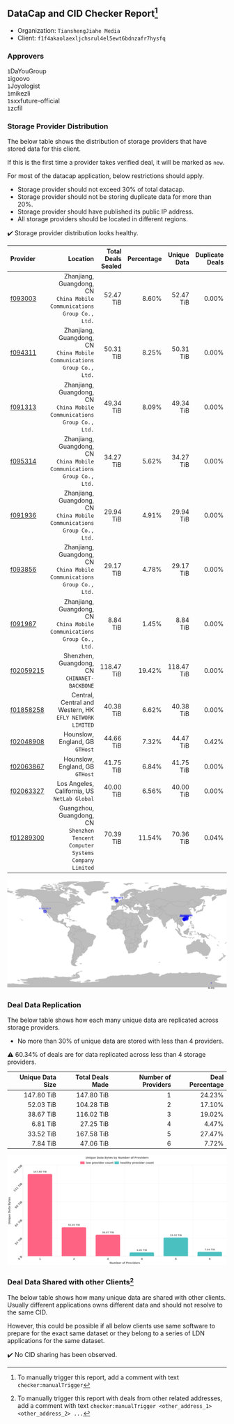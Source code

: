 ## DataCap and CID Checker Report[^1]
 - Organization: `TianshengJiahe Media`
 - Client: `f1f4akaolaexljchsrul4el5ewt6bdnzafr7hysfq`
### Approvers
`1`DaYouGroup<br/>`1`igoovo<br/>`1`Joyologist<br/>`1`mikezli<br/>`1`sxxfuture-official<br/>`1`zcfil

### Storage Provider Distribution
The below table shows the distribution of storage providers that have stored data for this client.

If this is the first time a provider takes verified deal, it will be marked as `new`.

For most of the datacap application, below restrictions should apply.
 - Storage provider should not exceed 30% of total datacap.
 - Storage provider should not be storing duplicate data for more than 20%.
 - Storage provider should have published its public IP address.
 - All storage providers should be located in different regions.

✔️ Storage provider distribution looks healthy.

| Provider                                              |                                                                         Location | Total Deals Sealed | Percentage | Unique Data | Duplicate Deals |
| :---------------------------------------------------- | -------------------------------------------------------------------------------: | -----------------: | ---------: | ----------: | --------------: |
| [f093003](https://filfox.info/en/address/f093003)     |       Zhanjiang, Guangdong, CN<br/>`China Mobile Communications Group Co., Ltd.` |          52.47 TiB |      8.60% |   52.47 TiB |           0.00% |
| [f094311](https://filfox.info/en/address/f094311)     |       Zhanjiang, Guangdong, CN<br/>`China Mobile Communications Group Co., Ltd.` |          50.31 TiB |      8.25% |   50.31 TiB |           0.00% |
| [f091313](https://filfox.info/en/address/f091313)     |       Zhanjiang, Guangdong, CN<br/>`China Mobile Communications Group Co., Ltd.` |          49.34 TiB |      8.09% |   49.34 TiB |           0.00% |
| [f095314](https://filfox.info/en/address/f095314)     |       Zhanjiang, Guangdong, CN<br/>`China Mobile Communications Group Co., Ltd.` |          34.27 TiB |      5.62% |   34.27 TiB |           0.00% |
| [f091936](https://filfox.info/en/address/f091936)     |       Zhanjiang, Guangdong, CN<br/>`China Mobile Communications Group Co., Ltd.` |          29.94 TiB |      4.91% |   29.94 TiB |           0.00% |
| [f093856](https://filfox.info/en/address/f093856)     |       Zhanjiang, Guangdong, CN<br/>`China Mobile Communications Group Co., Ltd.` |          29.17 TiB |      4.78% |   29.17 TiB |           0.00% |
| [f091987](https://filfox.info/en/address/f091987)     |       Zhanjiang, Guangdong, CN<br/>`China Mobile Communications Group Co., Ltd.` |           8.84 TiB |      1.45% |    8.84 TiB |           0.00% |
| [f02059215](https://filfox.info/en/address/f02059215) |                                  Shenzhen, Guangdong, CN<br/>`CHINANET-BACKBONE` |         118.47 TiB |     19.42% |  118.47 TiB |           0.00% |
| [f01858258](https://filfox.info/en/address/f01858258) |                      Central, Central and Western, HK<br/>`EFLY NETWORK LIMITED` |          40.38 TiB |      6.62% |   40.38 TiB |           0.00% |
| [f02048908](https://filfox.info/en/address/f02048908) |                                               Hounslow, England, GB<br/>`GTHost` |          44.66 TiB |      7.32% |   44.47 TiB |           0.42% |
| [f02063867](https://filfox.info/en/address/f02063867) |                                               Hounslow, England, GB<br/>`GTHost` |          41.75 TiB |      6.84% |   41.75 TiB |           0.00% |
| [f02063327](https://filfox.info/en/address/f02063327) |                                  Los Angeles, California, US<br/>`NetLab Global` |          40.00 TiB |      6.56% |   40.00 TiB |           0.00% |
| [f01289300](https://filfox.info/en/address/f01289300) | Guangzhou, Guangdong, CN<br/>`Shenzhen Tencent Computer Systems Company Limited` |          70.39 TiB |     11.54% |   70.36 TiB |           0.04% |

<img src="https://raw.githubusercontent.com/data-preservation-programs/filplus-checker-assets/main/filecoin-project/filecoin-plus-large-datasets/issues/1479/1684724980834.png"/>

### Deal Data Replication
The below table shows how each many unique data are replicated across storage providers.

- No more than 30% of unique data are stored with less than 4 providers.

⚠️ 60.34% of deals are for data replicated across less than 4 storage providers.

| Unique Data Size | Total Deals Made | Number of Providers | Deal Percentage |
| ---------------: | ---------------: | ------------------: | --------------: |
|       147.80 TiB |       147.80 TiB |                   1 |          24.23% |
|        52.03 TiB |       104.28 TiB |                   2 |          17.10% |
|        38.67 TiB |       116.02 TiB |                   3 |          19.02% |
|         6.81 TiB |        27.25 TiB |                   4 |           4.47% |
|        33.52 TiB |       167.58 TiB |                   5 |          27.47% |
|         7.84 TiB |        47.06 TiB |                   6 |           7.72% |

<img src="https://raw.githubusercontent.com/data-preservation-programs/filplus-checker-assets/main/filecoin-project/filecoin-plus-large-datasets/issues/1479/1684724981725.png"/>

### Deal Data Shared with other Clients[^3]
The below table shows how many unique data are shared with other clients.
Usually different applications owns different data and should not resolve to the same CID.

However, this could be possible if all below clients use same software to prepare for the exact same dataset or they belong to a series of LDN applications for the same dataset.

✔️ No CID sharing has been observed.

[^1]: To manually trigger this report, add a comment with text `checker:manualTrigger`

[^2]: Deals from those addresses are combined into this report as they are specified with `checker:manualTrigger`

[^3]: To manually trigger this report with deals from other related addresses, add a comment with text `checker:manualTrigger <other_address_1> <other_address_2> ...`
